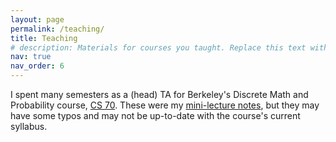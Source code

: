 ```yaml
---
layout: page
permalink: /teaching/
title: Teaching
# description: Materials for courses you taught. Replace this text with your description.
nav: true
nav_order: 6
---
```


I spent many semesters as a (head) TA for Berkeley's Discrete Math and Probability course, [CS 70](https://www.eecs70.org/). These were my [mini-lecture notes](/skswaminathan/assets/pdf/cs70_lecs.pdf), but they may have some typos and may not be  up-to-date with the course's current syllabus. 
